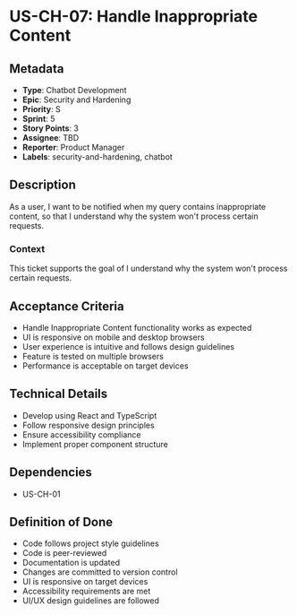 # US-CH-07: Handle Inappropriate Content

## Metadata
- **Type**: Chatbot Development
- **Epic**: Security and Hardening
- **Priority**: S
- **Sprint**: 5
- **Story Points**: 3
- **Assignee**: TBD
- **Reporter**: Product Manager
- **Labels**: security-and-hardening, chatbot

## Description
As a user, I want to be notified when my query contains inappropriate content, so that I understand why the system won't process certain requests.

### Context
This ticket supports the goal of I understand why the system won't process certain requests.

## Acceptance Criteria
- Handle Inappropriate Content functionality works as expected
- UI is responsive on mobile and desktop browsers
- User experience is intuitive and follows design guidelines
- Feature is tested on multiple browsers
- Performance is acceptable on target devices

## Technical Details
- Develop using React and TypeScript
- Follow responsive design principles
- Ensure accessibility compliance
- Implement proper component structure

## Dependencies
- US-CH-01

## Definition of Done
- Code follows project style guidelines
- Code is peer-reviewed
- Documentation is updated
- Changes are committed to version control
- UI is responsive on target devices
- Accessibility requirements are met
- UI/UX design guidelines are followed
